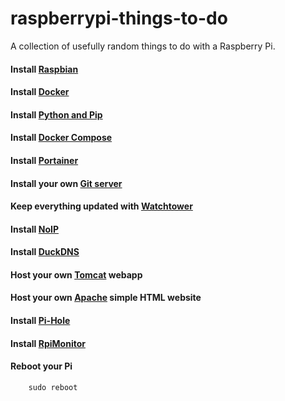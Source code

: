 # raspberrypi-things-to-do

A collection of usefully random things to do with a Raspberry Pi.

#### Install [Raspbian](./doc/install-raspbian.md)

#### Install [Docker](./doc/install-docker.md)

#### Install [Python and Pip](./doc/install-python-pip.md)

#### Install [Docker Compose](./doc/install-docker-compose.md)

#### Install [Portainer](./doc/install-portainer.md)

#### Install your own [Git server](./doc/install-gogs.md)

#### Keep everything updated with [Watchtower](./doc/install-watchtower.md)

#### Install [NoIP](./doc/install-noip.md)

#### Install [DuckDNS](./doc/install-duckdns.md)

#### Host your own [Tomcat](./doc/install-tomcat-war.md) webapp

#### Host your own [Apache](./doc/install-simple-html-website.md) simple HTML website

#### Install [Pi-Hole](./doc/install-pi-hole.md)

#### Install [RpiMonitor](./doc/install-rpi-monitor.md)

#### Reboot your Pi

        sudo reboot
